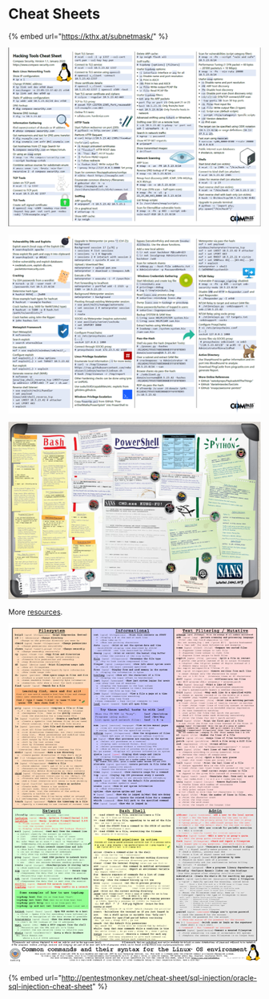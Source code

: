# Cheat Sheets

{% embed url="https://kthx.at/subnetmask/" %}



![](<../../.gitbook/assets/Annotation 2020-03-31 132617.png>)

![](<../../.gitbook/assets/Annotation 2020-03-31 132650.png>)

![](<../../.gitbook/assets/PNG image.png>)

More [resources](https://pen-testing.sans.org/resources/downloads).

![](<../../.gitbook/assets/imagen (6).png>)

{% embed url="http://pentestmonkey.net/cheat-sheet/sql-injection/oracle-sql-injection-cheat-sheet" %}

